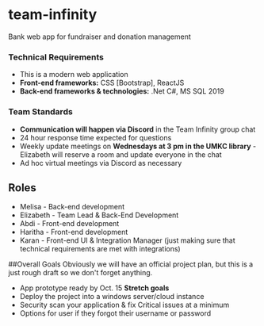 # team-infinity
Bank web app for fundraiser and donation management


### Technical Requirements 

- This is a modern web application 
- **Front-end frameworks:** CSS [Bootstrap], ReactJS 
- **Back-end frameworks & technologies:** .Net C#, MS SQL 2019

### Team Standards 

- **Communication will happen via Discord** in the Team Infinity group chat 
- 24 hour response time expected for questions
- Weekly update meetings on **Wednesdays at 3 pm in the UMKC library** - Elizabeth will reserve a room and update everyone in the chat
- Ad hoc virtual meetings via Discord as necessary 

## Roles
- Melisa - Back-end development
- Elizabeth - Team Lead & Back-End Development
- Abdi - Front-end development
- Haritha - Front-end development 
- Karan - Front-end UI & Integration Manager (just making sure that technical requirements are met with integrations) 

##Overall Goals 
Obviously we will have an official project plan, but this is a just rough draft so we don't forget anything.
- App prototype ready by Oct. 15
**Stretch goals**
- Deploy the project into a windows server/cloud instance
- Security scan your application & fix Critical issues at a minimum
- Options for user if they forgot their username or password
